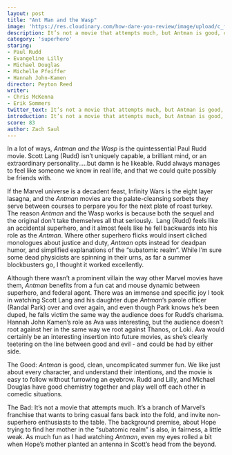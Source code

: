 ```yaml
---
layout: post
title: "Ant Man and the Wasp"
image: 'https://res.cloudinary.com/how-dare-you-review/image/upload/c_fill,h_399,w_760/v1528918416/ant-man-wasp.jpg'
description: It’s not a movie that attempts much, but Antman is good, clean, uncomplicated fun.
category: 'superhero'
staring:
- Paul Rudd
- Evangeline Lilly
- Michael Douglas 
- Michelle Pfeiffer
- Hannah John-Kamen
director: Peyton Reed
writer: 
- Chris McKenna
- Erik Sommers
twitter_text: It’s not a movie that attempts much, but Antman is good, clean, uncomplicated fun.
introduction: It’s not a movie that attempts much, but Antman is good, clean, uncomplicated fun.
score: 83 
author: Zach Saul
---
```




In a lot of ways, *Antman and the Wasp* is the quintessential Paul Rudd movie. Scott Lang (Rudd) isn’t uniquely capable, a brilliant mind, or an extraordinary personality…..but damn is he likeable. Rudd always manages to feel like someone we know in real life, and that we could quite possibly be friends with.

If the Marvel universe is a decadent feast, Infinity Wars is the eight layer lasagna, and the *Antman* movies are the palate-cleansing sorbets they serve between courses to perpare you for the next plate of roast turkey. The reason *Antman* and the Wasp works is because both the sequel and the original don’t take themselves all that seriously.  Lang (Rudd) feels like an accidental superhero, and it almost feels like he fell backwards into his role as the *Antman*. Where other superhero flicks would insert cliched monologues about justice and duty, *Antman* opts instead for deadpan humor, and simplified explanations of the “subatomic realm”. While I’m sure some dead physicists are spinning in their urns, as far a summer blockbusters go, I thought it worked excellently.   

Although there wasn’t a prominent villain the way other Marvel movies have them, *Antman* benefits from a fun cat and mouse dynamic between superhero, and federal agent. There was an immense and specific joy I took in watching Scott Lang and his daughter dupe *Antman*’s parole officer (Randal Park) over and over again, and even though Park knows he’s been duped, he falls victim the same way the audience does for Rudd’s charisma. Hannah John Kamen’s role as Ava was interesting, but the audience doesn’t root against her in the same way we root against Thanos, or Loki. Ava would certainly be an interesting insertion into future movies, as she’s clearly teetering on the line between good and evil - and could be had by either side. 

The Good: *Antman* is good, clean, uncomplicated summer fun. We like just about every character, and understand their intentions, and the movie is easy to follow without furrowing an eyebrow. Rudd and Lilly, and Michael Douglas have good chemistry together and play well off each other in comedic situations. 

The Bad: It’s not a movie that attempts much. It’s a branch of Marvel’s franchise that wants to bring casual fans back into the fold, and invite non-superhero enthusiasts to the table. The background premise, about Hope trying to find her mother in the “subatomic realm” is also, in fairness, a little weak. As much fun as I had watching *Antman*, even my eyes rolled a bit when Hope’s mother planted an antenna in Scott’s head from the beyond. 